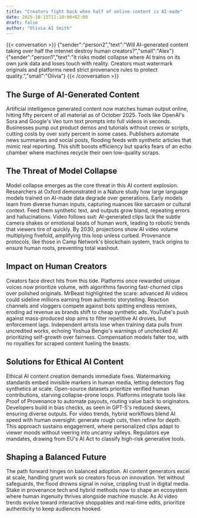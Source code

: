 ```yaml
---
title: "Creators fight back when half of online content is AI-made"
date: 2025-10-15T11:10:00+02:00
draft: false
author: "Olivia AI Smith"
---
```


{{< conversation >}}
{"sender":"person2","text":"Will AI-generated content taking over half the internet destroy human creators?","small":"Alex"}
{"sender":"person1","text":"It risks model collapse where AI trains on its own junk data and loses touch with reality. Creators must watermark originals and platforms need strict provenance rules to protect quality.","small":"Olivia"}
{{< /conversation >}}

## The Surge of AI-Generated Content
Artificial intelligence generated content now matches human output online, hitting fifty percent of all material as of October 2025. Tools like OpenAI's Sora and Google's Veo turn text prompts into full videos in seconds. Businesses pump out product demos and tutorials without crews or scripts, cutting costs by over sixty percent in some cases. Publishers automate news summaries and social posts, flooding feeds with synthetic articles that mimic real reporting. This shift boosts efficiency but sparks fears of an echo chamber where machines recycle their own low-quality scraps.

## The Threat of Model Collapse
Model collapse emerges as the core threat in this AI content explosion. Researchers at Oxford demonstrated in a Nature study how large language models trained on AI-made data degrade over generations. Early models learn from diverse human inputs, capturing nuances like sarcasm or cultural context. Feed them synthetic text, and outputs grow bland, repeating errors and hallucinations. Video follows suit: AI-generated clips lack the subtle camera shakes or emotional beats of human work, leading to robotic trends that viewers tire of quickly. By 2030, projections show AI video volume multiplying fivefold, amplifying this loop unless curbed. Provenance protocols, like those in Camp Network's blockchain system, track origins to ensure human roots, preventing total washout.

## Impact on Human Creators
Creators face direct hits from this tide. Platforms once rewarded unique voices now prioritize volume, with algorithms favoring fast-churned clips over polished originals. MrBeast highlighted the scare: advanced AI videos could sideline millions earning from authentic storytelling. Reaction channels and vloggers compete against bots spitting endless remixes, eroding ad revenue as brands shift to cheap synthetic ads. YouTube's push against mass-produced slop aims to filter repetitive AI droves, but enforcement lags. Independent artists lose when training data pulls from uncredited works, echoing Yoshua Bengio's warnings of unchecked AI prioritizing self-growth over fairness. Compensation models falter too, with no royalties for scraped content fueling the beasts.

## Solutions for Ethical AI Content
Ethical AI content creation demands immediate fixes. Watermarking standards embed invisible markers in human media, letting detectors flag synthetics at scale. Open-source datasets prioritize verified human contributions, starving collapse-prone loops. Platforms integrate tools like Proof of Provenance to automate payouts, routing value back to originators. Developers build in bias checks, as seen in GPT-5's reduced skews, ensuring diverse outputs. For video trends, hybrid workflows blend AI speed with human oversight: generate rough cuts, then refine for depth. This approach sustains engagement, where personalized clips adapt to viewer moods without veering into uncanny valleys. Regulators eye mandates, drawing from EU's AI Act to classify high-risk generative tools.

## Shaping a Balanced Future
The path forward hinges on balanced adoption. AI content generators excel at scale, handling grunt work so creators focus on innovation. Yet without safeguards, the flood drowns signal in noise, crippling trust in digital media. Stake in provenance tech and hybrid methods now to shape an ecosystem where human ingenuity thrives alongside machine muscle. As AI video trends evolve toward interactive shoppables and real-time edits, prioritize authenticity to keep audiences hooked.